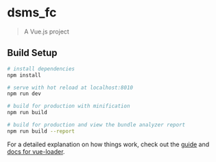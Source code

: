 # dsms_fc

> A Vue.js project

## Build Setup

``` bash
# install dependencies
npm install

# serve with hot reload at localhost:8010
npm run dev

# build for production with minification
npm run build

# build for production and view the bundle analyzer report
npm run build --report
```

For a detailed explanation on how things work, check out the [guide](http://vuejs-templates.github.io/webpack/) and [docs for vue-loader](http://vuejs.github.io/vue-loader).
